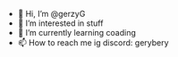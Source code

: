 - 👋 Hi, I’m @gerzyG
- 👀 I’m interested in stuff
- 🌱 I’m currently learning coading
- 📫 How to reach me ig discord: gerybery

<!---
gerzyG/gerzyG is a ✨ special ✨ repository because its `README.md` (this file) appears on your GitHub profile.
You can click the Preview link to take a look at your changes.
--->
